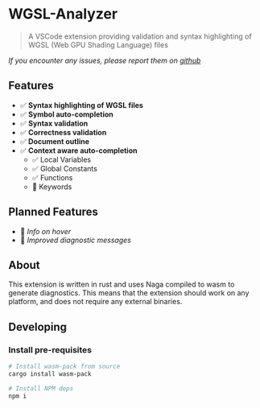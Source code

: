 # WGSL-Analyzer

> A VSCode extension providing validation and syntax highlighting of WGSL (Web GPU Shading Language) files

*If you encounter any issues, please report them on [github](https://github.com/unfinishedprogram/wgsl-analyzer/issues)*

## Features

- ✅ **Syntax highlighting of WGSL files**
- ✅ **Symbol auto-completion**
- ✅ **Syntax validation**
- ✅ **Correctness validation**
- ✅ **Document outline**
- ✅ **Context aware auto-completion**
  - ✅ Local Variables
  - ✅ Global Constants
  - ✅ Functions
  - 🚧 Keywords

## Planned Features

- 🚧 *Info on hover*
- 🚧 *Improved diagnostic messages*

## About

This extension is written in rust and uses Naga compiled to wasm to generate diagnostics. 
This means that the extension should work on any platform, and does not require any external binaries.

## Developing

### Install pre-requisites
```sh
# Install wasm-pack from source
cargo install wasm-pack

# Install NPM deps 
npm i
```